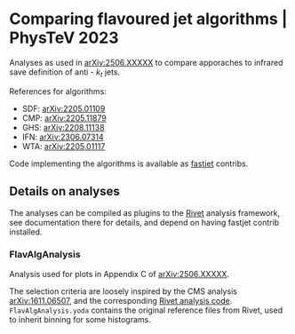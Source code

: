 # Comparing flavoured jet algorithms | PhysTeV 2023

Analyses as used in [arXiv:2506.XXXXX](https://arxiv.org/abs/2506.XXXXX) to compare apporaches to infrared save definition of anti - $k_t$ jets.

References for algorithms:

- SDF: [arXiv:2205.01109](https://arxiv.org/abs/2205.01109)
- CMP: [arXiv:2205.11879](https://arxiv.org/abs/2205.11879) 
- GHS: [arXiv:2208.11138](https://arxiv.org/abs/2208.11138)
- IFN: [arXiv:2306.07314](https://arxiv.org/abs/2306.07314)
- WTA: [arXiv:2205.01117](https://arxiv.org/abs/2205.01117)

Code implementing the algorithms is available as [fastjet](https://fastjet.fr) contribs.

## Details on analyses

The analyses can be compiled as plugins to the [Rivet](https://rivet.hepforge.org) analysis framework, see documentation there for details, and depend on having fastjet contrib installed.

### FlavAlgAnalysis

Analysis used for plots in Appendix C of [arXiv:2506.XXXXX](https://arxiv.org/abs/2506.XXXXX). 

The selection criteria are loosely inspired by the CMS analysis [arXiv:1611.06507](https://arxiv.org/abs/1611.06507), and the corresponding [Rivet analysis code](https://rivet.hepforge.org/analyses/CMS_2017_I1499471.html). `FlavAlgAnalysis.yoda` contains the original reference files from Rivet, used to inherit binning for some histograms.
